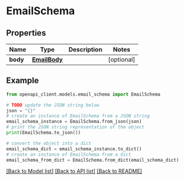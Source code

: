 # EmailSchema


## Properties

Name | Type | Description | Notes
------------ | ------------- | ------------- | -------------
**body** | [**EmailBody**](EmailBody.md) |  | [optional] 

## Example

```python
from openapi_client.models.email_schema import EmailSchema

# TODO update the JSON string below
json = "{}"
# create an instance of EmailSchema from a JSON string
email_schema_instance = EmailSchema.from_json(json)
# print the JSON string representation of the object
print(EmailSchema.to_json())

# convert the object into a dict
email_schema_dict = email_schema_instance.to_dict()
# create an instance of EmailSchema from a dict
email_schema_from_dict = EmailSchema.from_dict(email_schema_dict)
```
[[Back to Model list]](../README.md#documentation-for-models) [[Back to API list]](../README.md#documentation-for-api-endpoints) [[Back to README]](../README.md)


